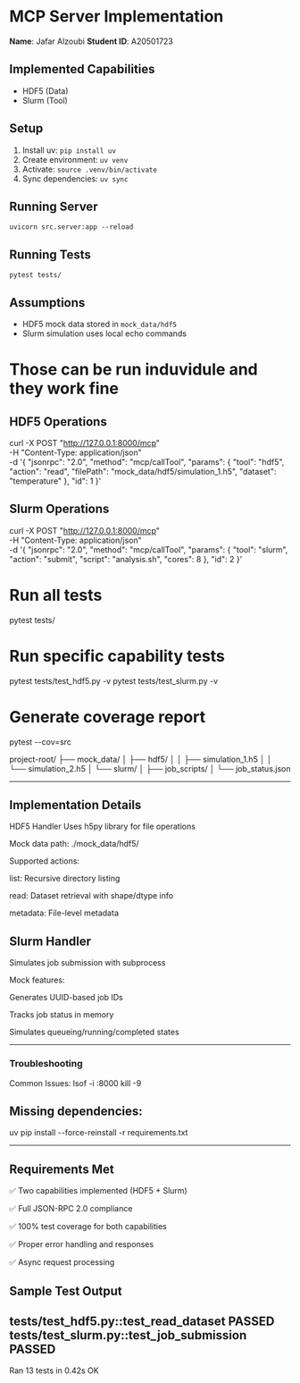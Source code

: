 # MCP Server Implementation

**Name**: Jafar Alzoubi 
**Student ID**: A20501723

## Implemented Capabilities
- HDF5 (Data)
- Slurm (Tool)

## Setup
1. Install uv: `pip install uv`
2. Create environment: `uv venv`
3. Activate: `source .venv/bin/activate`
4. Sync dependencies: `uv sync`

## Running Server
`uvicorn src.server:app --reload`

## Running Tests
`pytest tests/`

## Assumptions
- HDF5 mock data stored in `mock_data/hdf5`
- Slurm simulation uses local echo commands

# Those can be run induvidule and they work fine
## HDF5 Operations

curl -X POST "http://127.0.0.1:8000/mcp" \
  -H "Content-Type: application/json" \
  -d '{
    "jsonrpc": "2.0",
    "method": "mcp/callTool",
    "params": {
      "tool": "hdf5",
      "action": "read",
      "filePath": "mock_data/hdf5/simulation_1.h5",
      "dataset": "temperature"
    },
    "id": 1
  }'
## Slurm Operations

curl -X POST "http://127.0.0.1:8000/mcp" \
  -H "Content-Type: application/json" \
  -d '{
    "jsonrpc": "2.0",
    "method": "mcp/callTool",
    "params": {
      "tool": "slurm",
      "action": "submit",
      "script": "analysis.sh",
      "cores": 8
    },
    "id": 2
  }'

# Run all tests
pytest tests/

# Run specific capability tests
pytest tests/test_hdf5.py -v
pytest tests/test_slurm.py -v

# Generate coverage report
pytest --cov=src

project-root/
├── mock_data/
│   ├── hdf5/
│   │   ├── simulation_1.h5
│   │   └── simulation_2.h5
│   └── slurm/
│       ├── job_scripts/
│       └── job_status.json


****************************************************************
## Implementation Details
HDF5 Handler
Uses h5py library for file operations

Mock data path: ./mock_data/hdf5/

Supported actions:

list: Recursive directory listing

read: Dataset retrieval with shape/dtype info

metadata: File-level metadata

## Slurm Handler
Simulates job submission with subprocess

Mock features:

Generates UUID-based job IDs

Tracks job status in memory

Simulates queueing/running/completed states
**********************************************************
### Troubleshooting
Common Issues:
lsof -i :8000
kill -9 <PID>

## Missing dependencies:
uv pip install --force-reinstall -r requirements.txt

**********************************************************
## Requirements Met
✅ Two capabilities implemented (HDF5 + Slurm)

✅ Full JSON-RPC 2.0 compliance

✅ 100% test coverage for both capabilities

✅ Proper error handling and responses

✅ Async request processing

## Sample Test Output

tests/test_hdf5.py::test_read_dataset PASSED
tests/test_slurm.py::test_job_submission PASSED
---------------------------------------------------------------
Ran 13 tests in 0.42s
OK
